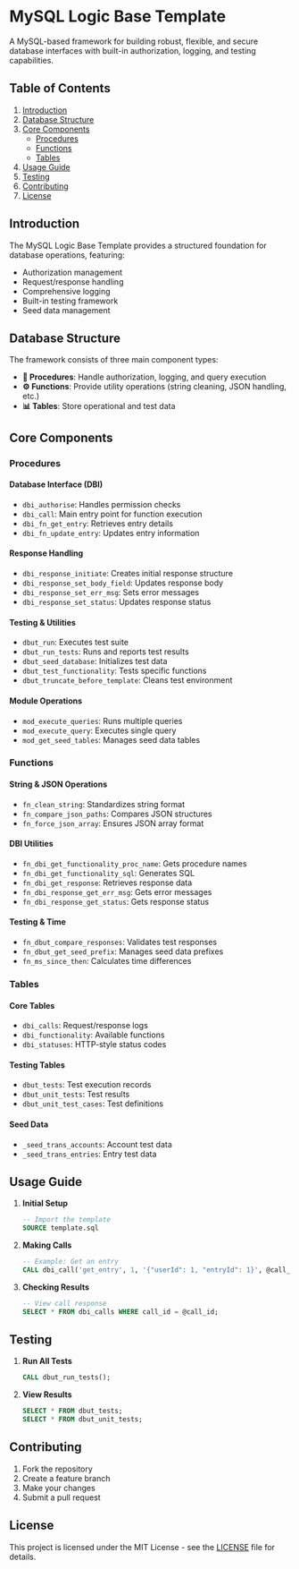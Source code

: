 # MySQL Logic Base Template

A MySQL-based framework for building robust, flexible, and secure database interfaces with built-in authorization, logging, and testing capabilities.

## Table of Contents

1. [Introduction](#introduction)
2. [Database Structure](#database-structure)
3. [Core Components](#core-components)
   - [Procedures](#procedures)
   - [Functions](#functions)
   - [Tables](#tables)
4. [Usage Guide](#usage)
5. [Testing](#testing)
6. [Contributing](#contributing)
7. [License](#license)

## Introduction

The MySQL Logic Base Template provides a structured foundation for database operations, featuring:

- Authorization management
- Request/response handling
- Comprehensive logging
- Built-in testing framework
- Seed data management

## Database Structure

The framework consists of three main component types:

- **📝 Procedures**: Handle authorization, logging, and query execution
- **⚙️ Functions**: Provide utility operations (string cleaning, JSON handling, etc.)
- **📊 Tables**: Store operational and test data

## Core Components

### Procedures

#### Database Interface (DBI)

- `dbi_authorise`: Handles permission checks
- `dbi_call`: Main entry point for function execution
- `dbi_fn_get_entry`: Retrieves entry details
- `dbi_fn_update_entry`: Updates entry information

#### Response Handling

- `dbi_response_initiate`: Creates initial response structure
- `dbi_response_set_body_field`: Updates response body
- `dbi_response_set_err_msg`: Sets error messages
- `dbi_response_set_status`: Updates response status

#### Testing & Utilities

- `dbut_run`: Executes test suite
- `dbut_run_tests`: Runs and reports test results
- `dbut_seed_database`: Initializes test data
- `dbut_test_functionality`: Tests specific functions
- `dbut_truncate_before_template`: Cleans test environment

#### Module Operations

- `mod_execute_queries`: Runs multiple queries
- `mod_execute_query`: Executes single query
- `mod_get_seed_tables`: Manages seed data tables

### Functions

#### String & JSON Operations

- `fn_clean_string`: Standardizes string format
- `fn_compare_json_paths`: Compares JSON structures
- `fn_force_json_array`: Ensures JSON array format

#### DBI Utilities

- `fn_dbi_get_functionality_proc_name`: Gets procedure names
- `fn_dbi_get_functionality_sql`: Generates SQL
- `fn_dbi_get_response`: Retrieves response data
- `fn_dbi_response_get_err_msg`: Gets error messages
- `fn_dbi_response_get_status`: Gets response status

#### Testing & Time

- `fn_dbut_compare_responses`: Validates test responses
- `fn_dbut_get_seed_prefix`: Manages seed data prefixes
- `fn_ms_since_then`: Calculates time differences

### Tables

#### Core Tables

- `dbi_calls`: Request/response logs
- `dbi_functionality`: Available functions
- `dbi_statuses`: HTTP-style status codes

#### Testing Tables

- `dbut_tests`: Test execution records
- `dbut_unit_tests`: Test results
- `dbut_unit_test_cases`: Test definitions

#### Seed Data

- `_seed_trans_accounts`: Account test data
- `_seed_trans_entries`: Entry test data

## Usage Guide

1. **Initial Setup**

   ```sql
   -- Import the template
   SOURCE template.sql
   ```

2. **Making Calls**

   ```sql
   -- Example: Get an entry
   CALL dbi_call('get_entry', 1, '{"userId": 1, "entryId": 1}', @call_id);
   ```

3. **Checking Results**
   ```sql
   -- View call response
   SELECT * FROM dbi_calls WHERE call_id = @call_id;
   ```

## Testing

1. **Run All Tests**

   ```sql
   CALL dbut_run_tests();
   ```

2. **View Results**
   ```sql
   SELECT * FROM dbut_tests;
   SELECT * FROM dbut_unit_tests;
   ```

## Contributing

1. Fork the repository
2. Create a feature branch
3. Make your changes
4. Submit a pull request

## License

This project is licensed under the MIT License - see the [LICENSE](LICENSE) file for details.
